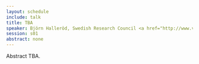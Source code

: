 ```yaml
---
layout: schedule
include: talk
title: TBA
speaker: Björn Halleröd, Swedish Research Council <a href="http://www.vr.se/inenglish/researchinfrastructure/councilforresearchinfrastructure.html">RFI</a> Secretary General
session: s01
abstract: none
---
```


Abstract TBA.
